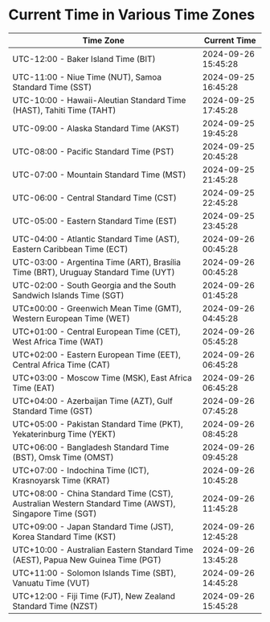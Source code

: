 # Current Time in Various Time Zones

| Time Zone | Current Time |
|-----------|--------------|
| UTC-12:00 - Baker Island Time (BIT) | 2024-09-26 15:45:28 |
| UTC-11:00 - Niue Time (NUT), Samoa Standard Time (SST) | 2024-09-25 16:45:28 |
| UTC-10:00 - Hawaii-Aleutian Standard Time (HAST), Tahiti Time (TAHT) | 2024-09-25 17:45:28 |
| UTC-09:00 - Alaska Standard Time (AKST) | 2024-09-25 19:45:28 |
| UTC-08:00 - Pacific Standard Time (PST) | 2024-09-25 20:45:28 |
| UTC-07:00 - Mountain Standard Time (MST) | 2024-09-25 21:45:28 |
| UTC-06:00 - Central Standard Time (CST) | 2024-09-25 22:45:28 |
| UTC-05:00 - Eastern Standard Time (EST) | 2024-09-25 23:45:28 |
| UTC-04:00 - Atlantic Standard Time (AST), Eastern Caribbean Time (ECT) | 2024-09-26 00:45:28 |
| UTC-03:00 - Argentina Time (ART), Brasília Time (BRT), Uruguay Standard Time (UYT) | 2024-09-26 00:45:28 |
| UTC-02:00 - South Georgia and the South Sandwich Islands Time (SGT) | 2024-09-26 01:45:28 |
| UTC±00:00 - Greenwich Mean Time (GMT), Western European Time (WET) | 2024-09-26 04:45:28 |
| UTC+01:00 - Central European Time (CET), West Africa Time (WAT) | 2024-09-26 05:45:28 |
| UTC+02:00 - Eastern European Time (EET), Central Africa Time (CAT) | 2024-09-26 06:45:28 |
| UTC+03:00 - Moscow Time (MSK), East Africa Time (EAT) | 2024-09-26 06:45:28 |
| UTC+04:00 - Azerbaijan Time (AZT), Gulf Standard Time (GST) | 2024-09-26 07:45:28 |
| UTC+05:00 - Pakistan Standard Time (PKT), Yekaterinburg Time (YEKT) | 2024-09-26 08:45:28 |
| UTC+06:00 - Bangladesh Standard Time (BST), Omsk Time (OMST) | 2024-09-26 09:45:28 |
| UTC+07:00 - Indochina Time (ICT), Krasnoyarsk Time (KRAT) | 2024-09-26 10:45:28 |
| UTC+08:00 - China Standard Time (CST), Australian Western Standard Time (AWST), Singapore Time (SGT) | 2024-09-26 11:45:28 |
| UTC+09:00 - Japan Standard Time (JST), Korea Standard Time (KST) | 2024-09-26 12:45:28 |
| UTC+10:00 - Australian Eastern Standard Time (AEST), Papua New Guinea Time (PGT) | 2024-09-26 13:45:28 |
| UTC+11:00 - Solomon Islands Time (SBT), Vanuatu Time (VUT) | 2024-09-26 14:45:28 |
| UTC+12:00 - Fiji Time (FJT), New Zealand Standard Time (NZST) | 2024-09-26 15:45:28 |
